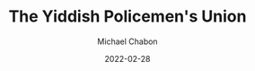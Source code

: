 ---
title: The Yiddish Policemen's Union
book: the-yiddish-policemens-union
author: Michael Chabon
kindle: false
spoilers: false
date: 2022-02-28
---